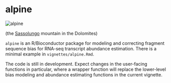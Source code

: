 # alpine

![alpine](http://mike-love.net/img/alpine.jpg)

(the [Sassolungo](https://en.wikipedia.org/wiki/Langkofel) mountain in the Dolomites)

`alpine` is an R/Bioconductor package for modeling and correcting fragment
sequence bias for RNA-seq transcript abundance estimation. There is a
minimal example in `vignettes/alpine.Rmd`.

The code is still in development. Expect changes in the user-facing 
functions in particular, where a wrapper function will replace the 
lower-level bias modeling and abundance estimating functions in the 
current vignette.
